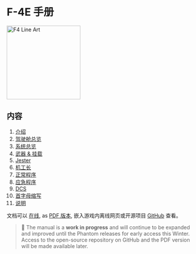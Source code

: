 # F-4E 手册

<!-- markdownlint-disable MD033 -->
<img class="line_art_logo" alt="F4 Line Art" width="200" src="img/f4line_black.svg">
<!-- markdownlint-enable MD033 -->

## 内容

1. [介绍](intro/introduction.md)
2. [驾驶舱总览](cockpit/overview.md)
3. [系统总览](systems/overview.md)
4. [武器 & 挂载](stores/overview.md)
5. [Jester](jester/overview.md)
6. [机工长](crew_chief/overview.md)
7. [正常程序](procedures/overview.md)
8. [应急程序](emergency_procedures/overwiew.md)
9. [DCS](dcs/overview.md)
10. [首字母缩写](abbreviations.md)
11. [说明](imprint.md)

<!-- markdown-link-check-disable -->
文档可以 [在线](https://f4.manuals.heatblur.se/),
as [PDF 版本](https://github.com/Heatblur-Simulations/f-4e-manual/releases),
嵌入游戏内离线网页或开源项目 [GitHub](https://github.com/Heatblur-Simulations/f-4e-manual) 查看。
<!-- markdown-link-check-enable -->

> 🚧 The manual is a **work in progress** and will continue to be expanded and improved
> until the Phantom releases for early access this Winter. Access to
> the open-source repository on GitHub and the PDF version will be made available later.
